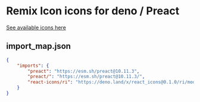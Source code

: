 # Remix Icon icons for deno / Preact

[See available icons here](https://react-icons.github.io/react-icons/icons?name=ri)

## import_map.json

```json
{
    "imports": {
        "preact": "https://esm.sh/preact@10.11.3",
        "preact/": "https://esm.sh/preact@10.11.3/",
        "react-icons/ri": "https://deno.land/x/react_icons@0.1.0/ri/mod.ts",
    }
}
```
